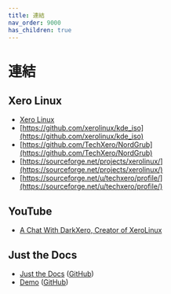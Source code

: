 ```yaml
---
title: 連結
nav_order: 9000
has_children: true
---
```


# 連結


## Xero Linux

* [Xero Linux](https://xerolinux.xyz/)
* [https://github.com/xerolinux/kde_iso](https://github.com/xerolinux/kde_iso)
* [https://github.com/TechXero/NordGrub](https://github.com/TechXero/NordGrub)
* [https://sourceforge.net/projects/xerolinux/](https://sourceforge.net/projects/xerolinux/)
* [https://sourceforge.net/u/techxero/profile/](https://sourceforge.net/u/techxero/profile/)


## YouTube

* [A Chat With DarkXero, Creator of XeroLinux](https://www.youtube.com/watch?v=JvWP8cFcwgE)


## Just the Docs

* [Just the Docs](https://pmarsceill.github.io/just-the-docs/) ([GitHub](https://github.com/pmarsceill/just-the-docs))
* [Demo](https://pmarsceill.github.io/jtd-remote/) ([GitHub](https://github.com/pmarsceill/jtd-remote))
